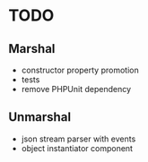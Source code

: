 # TODO

## Marshal
- constructor property promotion
- tests
- remove PHPUnit dependency

## Unmarshal
- json stream parser with events
- object instantiator component
